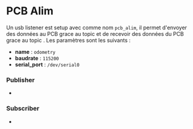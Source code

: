 ﻿# PCB Alim

Un usb listener est setup avec comme nom `pcb_alim`, il permet d'envoyer des données au PCB grace au topic [](Send-To-Serial-Topic.md) et de recevoir des données du PCB grace au topic [](Raw-Data-Topic.md).
Les paramètres sont les suivants :
- **name** : `odometry`
- **baudrate** : `115200`
- **serial_port** : `/dev/serial0`

### Publisher
- [](Multiple-Serial-Listener-Node.md)

### Subscriber
- [](PCB-Alim-Interface-Node.md)
